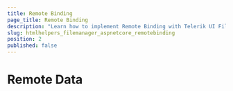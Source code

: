 ```yaml
---
title: Remote Binding
page_title: Remote Binding
description: "Learn how to implement Remote Binding with Telerik UI FileManager component for {{ site.framework }}."
slug: htmlhelpers_filemanager_aspnetcore_remotebinding
position: 2
published: false
---
```


# Remote Data 

